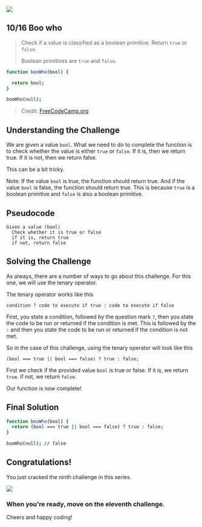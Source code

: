 ![](https://img.shields.io/badge/Coding-Challenges-darkgreen)

## 10/16 Boo who

>Check if a value is classified as a boolean primitive. Return `true` or `false`.
>
>Boolean primitives are `true` and `false`.

```bash
function booWho(bool) {

  return bool;
}

booWho(null);
```
> Credit: [FreeCodeCamp.org](https://www.freecodecamp.org/learn/javascript-algorithms-and-data-structures/basic-algorithm-scripting/boo-who)


## Understanding the Challenge

We are given a value `bool`. What we need to do to complete the function is to check whether the value is either `true` or `false`. If it is, then we return true. 
If it is not, then we return false.

This can be a bit tricky. 

Note: If the value `bool` is true, the function should return true. And if the value `bool` is false, the function should return true. This is because 
`true` is a boolean primitive and `false` is also a boolean primitive.

## Pseudocode
```
Given a value (bool)
  Check whether it is true or false
  if it is, return true
  if not, return false
```

## Solving the Challenge

As always, there are a number of ways to go about this challenge. For this one, we will use the 
tenary operator. 

The tenary operator works like this

```
condition ? code to execute if true : code to execute if false
```
First, you state a condition, followed by the question mark `?`, then you state the code to be run or returned 
if the condition is met. This is followed by the `:` and then you state the code to be run or returned if the 
condition is not met.

So in the case of this challenge, using the tenary operator will look like this

```
(bool === true || bool === false) ? true : false;
```
First we check if the provided value `bool` is true or false. If it is, we return `true`. if not, we return `false`.

Our function is now complete!

## Final Solution
```bash
function booWho(bool) {
  return (bool === true || bool === false) ? true : false;
}

booWho(null); // false
```

## Congratulations!
You just cracked the ninth challenge in this series.

![](https://camo.githubusercontent.com/749155b89333c6d89386f5c98dd110e234a00f2aa1e864a5b3fecaf089aedb27/68747470733a2f2f6d656469612e67697068792e636f6d2f6d656469612f336f36664a31424d375232454252446e784b2f67697068792e676966)

### When you're ready, move on the eleventh challenge. 

Cheers and happy coding!

